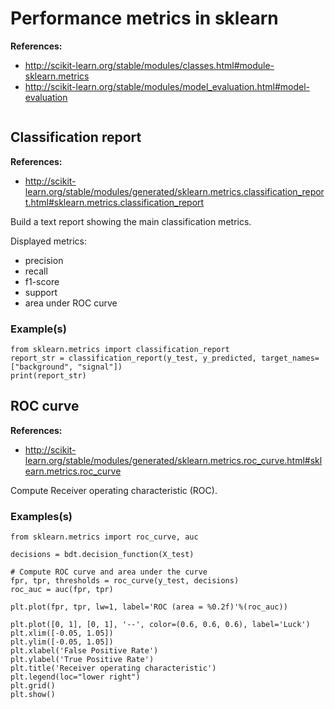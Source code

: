 # Performance metrics in sklearn

**References:**
- http://scikit-learn.org/stable/modules/classes.html#module-sklearn.metrics
- http://scikit-learn.org/stable/modules/model_evaluation.html#model-evaluation



~~~~
~~~~


## Classification report

**References:**
- http://scikit-learn.org/stable/modules/generated/sklearn.metrics.classification_report.html#sklearn.metrics.classification_report

Build a text report showing the main classification metrics.

Displayed metrics:
- precision
- recall
- f1-score
- support
- area under ROC curve


### Example(s)


~~~~
from sklearn.metrics import classification_report
report_str = classification_report(y_test, y_predicted, target_names=["background", "signal"])
print(report_str)
~~~~

## ROC curve

**References:**
- http://scikit-learn.org/stable/modules/generated/sklearn.metrics.roc_curve.html#sklearn.metrics.roc_curve


Compute Receiver operating characteristic (ROC).


### Examples(s)

~~~~
from sklearn.metrics import roc_curve, auc

decisions = bdt.decision_function(X_test)

# Compute ROC curve and area under the curve
fpr, tpr, thresholds = roc_curve(y_test, decisions)
roc_auc = auc(fpr, tpr)

plt.plot(fpr, tpr, lw=1, label='ROC (area = %0.2f)'%(roc_auc))

plt.plot([0, 1], [0, 1], '--', color=(0.6, 0.6, 0.6), label='Luck')
plt.xlim([-0.05, 1.05])
plt.ylim([-0.05, 1.05])
plt.xlabel('False Positive Rate')
plt.ylabel('True Positive Rate')
plt.title('Receiver operating characteristic')
plt.legend(loc="lower right")
plt.grid()
plt.show()
~~~~
